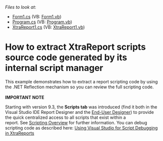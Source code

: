 <!-- default file list -->
*Files to look at*:

* [Form1.cs](./CS/Form1.cs) (VB: [Form1.vb](./VB/Form1.vb))
* [Program.cs](./CS/Program.cs) (VB: [Program.vb](./VB/Program.vb))
* [XtraReport1.cs](./CS/XtraReport1.cs) (VB: [XtraReport1.vb](./VB/XtraReport1.vb))
<!-- default file list end -->
# How to extract XtraReport scripts source code generated by its internal script manager


<p>This example demonstrates how to extract a report scripting code by using the .NET Reflection mechanism so you can review the full scripting code. <br /><br /><strong>IMPORTANT NOTE</strong></p>
<p>Starting with version 9.3, the <strong>Scripts tab</strong> was introduced (find it both in the Visual Studio IDE Report Designer and the <a href="https://documentation.devexpress.com/XtraReports/CustomDocument1198.aspx">End-User Designer</a>) to provide the quick centralized access to all scripts that exist within a report. See <a href="https://documentation.devexpress.com/#XtraReports/CustomDocument2615">Scripting Overview</a> for further information. You can debug scripting code as described here: <a href="https://community.devexpress.com/blogs/seth/archive/2011/09/13/using-visual-studio-for-script-debugging-in-xtrareports.aspx">Using Visual Studio for Script Debugging in XtraReports</a> </p>

<br/>


